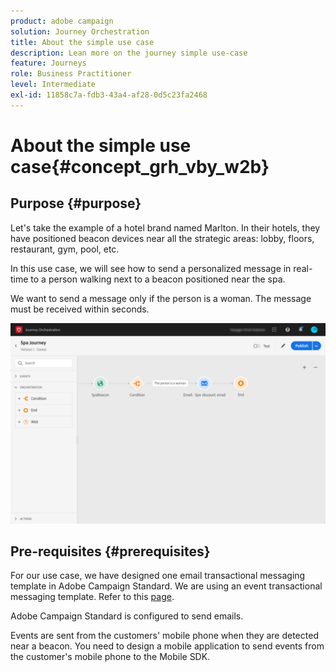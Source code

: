 ```yaml
---
product: adobe campaign
solution: Journey Orchestration
title: About the simple use case
description: Lean more on the journey simple use-case
feature: Journeys
role: Business Practitioner
level: Intermediate
exl-id: 11858c7a-fdb3-43a4-af28-0d5c23fa2468
---
```

# About the simple use case{#concept_grh_vby_w2b}

## Purpose {#purpose}

Let's take the example of a hotel brand named Marlton. In their hotels, they have positioned beacon devices near all the strategic areas: lobby, floors, restaurant, gym, pool, etc.

In this use case, we will see how to send a personalized message in real-time to a person walking next to a beacon positioned near the spa.

We want to send a message only if the person is a woman. The message must be received within seconds.

![](../assets/journeyuc1_16.png)

## Pre-requisites {#prerequisites}

For our use case, we have designed one email transactional messaging template in Adobe Campaign Standard. We are using an event transactional messaging template. Refer to this [page](https://docs.adobe.com/content/help/en/campaign-standard/using/communication-channels/transactional-messaging/about-transactional-messaging.html).

Adobe Campaign Standard is configured to send emails.

Events are sent from the customers' mobile phone when they are detected near a beacon. You need to design a mobile application to send events from the customer's mobile phone to the Mobile SDK.
